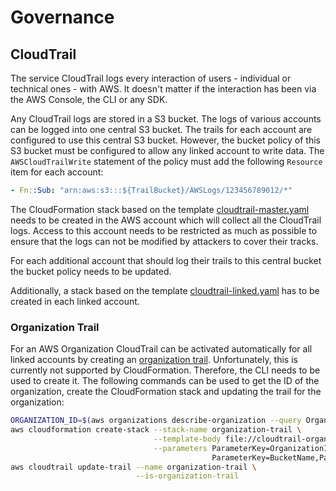 # Governance

## CloudTrail
The service CloudTrail logs every interaction of users - individual or technical ones - with AWS. It doesn't matter if the interaction has been via the AWS Console, the CLI or any SDK.

Any CloudTrail logs are stored in a S3 bucket. The logs of various accounts can be logged into one central S3 bucket. The trails for each account are configured to use this central S3 bucket. However, the bucket policy of this S3 bucket must be configured to allow any linked account to write data. The `AWSCloudTrailWrite` statement of the policy must add the following `Resource` item for each account:

```yaml
- Fn::Sub: "arn:aws:s3:::${TrailBucket}/AWSLogs/123456789012/*"
```

The CloudFormation stack based on the template [cloudtrail-master.yaml](cloudtrail-master.yaml) needs to be created in the AWS account which will collect all the CloudTrail logs. Access to this account needs to be restricted as much as possible to ensure that the logs can not be modified by attackers to cover their tracks.

For each additional account that should log their trails to this central bucket the bucket policy needs to be updated.

Additionally, a stack based on the template [cloudtrail-linked.yaml](cloudtrail-linked.yaml) has to be created in each linked account.


### Organization Trail
For an AWS Organization CloudTrail can be activated automatically for all linked accounts by creating an [organization trail](https://docs.aws.amazon.com/awscloudtrail/latest/userguide/creating-trail-organization.html). Unfortunately, this is currently not supported by CloudFormation. Therefore, the CLI needs to be used to create it. The following commands can be used to get the ID of the organization, create the CloudFormation stack and updating the trail for the organization:

```bash
ORGANIZATION_ID=$(aws organizations describe-organization --query Organization.Id --output text)
aws cloudformation create-stack --stack-name organization-trail \
                                --template-body file://cloudtrail-organization.yaml \
                                --parameters ParameterKey=OrganizationId,ParameterValue=${ORGANIZATION_ID} \
                                             ParameterKey=BucketName,ParameterValue=com.example.cloudtrail
aws cloudtrail update-trail --name organization-trail \
                            --is-organization-trail
```
